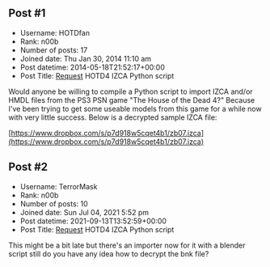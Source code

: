 ## Post #1
- Username: HOTDfan
- Rank: n00b
- Number of posts: 17
- Joined date: Thu Jan 30, 2014 11:10 am
- Post datetime: 2014-05-18T21:52:17+00:00
- Post Title: [Request](PS3) HOTD4 IZCA Python script

Would anyone be willing to compile a Python script to import IZCA and/or HMDL files from the PS3 PSN game "The House of the Dead 4?" Because I've been trying to get some useable models from this game for a while now with very little success. Below is a decrypted sample IZCA file:

[https://www.dropbox.com/s/p7d918w5cqet4b1/zb07.izca](https://www.dropbox.com/s/p7d918w5cqet4b1/zb07.izca)
## Post #2
- Username: TerrorMask
- Rank: n00b
- Number of posts: 10
- Joined date: Sun Jul 04, 2021 5:52 pm
- Post datetime: 2021-09-13T13:52:59+00:00
- Post Title: [Request](PS3) HOTD4 IZCA Python script

This might be a bit late but there's an importer now for it with a blender script still do you have any idea how to decrypt the bnk file?
